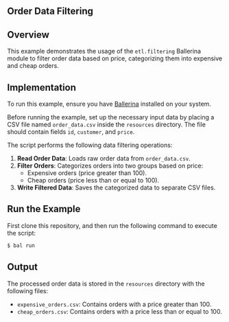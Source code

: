 ## Order Data Filtering

## Overview

This example demonstrates the usage of the `etl.filtering` Ballerina module to filter order data based on price, categorizing them into expensive and cheap orders.

## Implementation

To run this example, ensure you have [Ballerina](https://ballerina.io/downloads/) installed on your system.

Before running the example, set up the necessary input data by placing a CSV file named `order_data.csv` inside the `resources` directory. The file should contain fields `id`, `customer`, and `price`.

The script performs the following data filtering operations:

1. **Read Order Data**: Loads raw order data from `order_data.csv`.
2. **Filter Orders**: Categorizes orders into two groups based on price:
   - Expensive orders (price greater than 100).
   - Cheap orders (price less than or equal to 100).
3. **Write Filtered Data**: Saves the categorized data to separate CSV files.

## Run the Example

First clone this repository, and then run the following command to execute the script:

```sh
$ bal run
```

## Output

The processed order data is stored in the `resources` directory with the following files:
- `expensive_orders.csv`: Contains orders with a price greater than 100.
- `cheap_orders.csv`: Contains orders with a price less than or equal to 100.